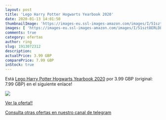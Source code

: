 ```yaml
---
layout: post
title: 'Lego Harry Potter Hogwarts Yearbook 2020'
date: 2020-01-13 14:01:50
thumbnailImage: 'https://images-eu.ssl-images-amazon.com/images/I/51szt8ERLDL._SL200_.jpg'
images: [ 'https://images-eu.ssl-images-amazon.com/images/I/51szt8ERLDL._SL200_.jpg' ]
comments: true
category: ofertas
author: ring
slug: 1913072312
description:
actualPrice: 3.99 GBP
comparePrice: 7.99 GBP
inStock: true
---
```


Está [Lego Harry Potter Hogwarts Yearbook 2020](https://www.amazon.com/dp/1913072312/?tag=redken08-20) por 3.99 GBP (original: 7.99 GBP) en el siguiente enlace!

[![](https://images-eu.ssl-images-amazon.com/images/I/51szt8ERLDL._SL200_.jpg)](https://www.amazon.com/dp/1913072312/?tag=redken08-20)

[Ver la oferta!!](https://www.amazon.com/dp/1913072312/?tag=redken08-20)

[Consulta otras ofertas en nuestro canal de telegram](https://t.me/s/ofertas25)
